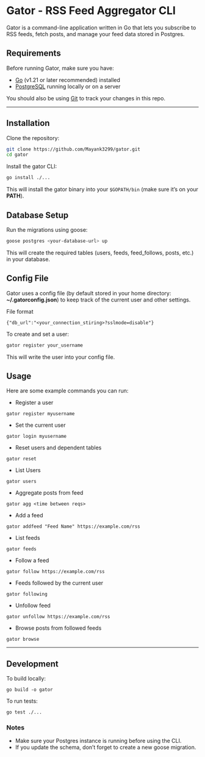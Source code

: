 # Gator - RSS Feed Aggregator CLI

Gator is a command-line application written in Go that lets you subscribe to RSS feeds, fetch posts, and manage your feed data stored in Postgres.

## Requirements

Before running Gator, make sure you have:

- [Go](https://go.dev/doc/install) (v1.21 or later recommended) installed
- [PostgreSQL](https://www.postgresql.org/download/) running locally or on a server

You should also be using [Git](https://git-scm.com/) to track your changes in this repo.

---

## Installation

Clone the repository:

```bash
git clone https://github.com/Mayank3299/gator.git
cd gator
```

Install the gator CLI:
```bash
go install ./...
```
This will install the gator binary into your ```$GOPATH/bin``` (make sure it’s on your **PATH**).


## Database Setup

Run the migrations using goose:
```bash
goose postgres <your-database-url> up
```
This will create the required tables (users, feeds, feed_follows, posts, etc.) in your database.

## Config File
Gator uses a config file (by default stored in your home directory: **~/.gatorconfig.json**) to keep track of the current user and other settings.

File format
```
{"db_url":"<your_connection_stiring>?sslmode=disable"}
```

To create and set a user:
```bash
gator register your_username
```
This will write the user into your config file.

## Usage
Here are some example commands you can run:

- Register a user
```
gator register myusername
```
-  Set the current user
```
gator login myusername
```
- Reset users and dependent tables
```
gator reset
```
- List Users
```
gator users
```
- Aggregate posts from feed
```
gator agg <time between reqs>
```
- Add a feed
```
gator addfeed "Feed Name" https://example.com/rss
```
- List feeds
```
gator feeds
```
- Follow a feed
```
gator follow https://example.com/rss
```
- Feeds followed by the current user
```
gator following
```
- Unfollow feed
```
gator unfollow https://example.com/rss
```
- Browse posts from followed feeds
```
gator browse
```

---

## Development
To build locally:
```
go build -o gator
```

To run tests:
```
go test ./...
```

### Notes
- Make sure your Postgres instance is running before using the CLI.
- If you update the schema, don’t forget to create a new goose migration.